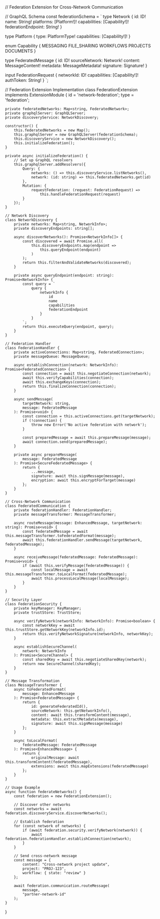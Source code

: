 // Federation Extension for Cross-Network Communication

// GraphQL Schema
const federationSchema = `
type Network {
id: ID!
name: String!
platforms: [Platform!]!
capabilities: [Capability!]!
federationEndpoint: String!
}

type Platform {
type: PlatformType!
capabilities: [Capability!]!
}

enum Capability {
MESSAGING
FILE_SHARING
WORKFLOWS
PROJECTS
DOCUMENTS
}

type FederatedMessage {
id: ID!
sourceNetwork: Network!
content: MessageContent!
metadata: MessageMetadata!
signature: Signature!
}

input FederationRequest {
networkId: ID!
capabilities: [Capability!]!
authToken: String!
}
`;

// Federation Extension Implementation
class FederationExtension implements ExtensionModule {
id = 'network-federation';
type = 'federation';

    private federatedNetworks: Map<string, FederatedNetwork>;
    private graphqlServer: GraphQLServer;
    private discoveryService: NetworkDiscovery;

    constructor() {
        this.federatedNetworks = new Map();
        this.graphqlServer = new GraphQLServer(federationSchema);
        this.discoveryService = new NetworkDiscovery();
        this.initializeFederation();
    }

    private async initializeFederation() {
        // Set up GraphQL resolvers
        this.graphqlServer.addResolvers({
            Query: {
                networks: () => this.discoveryService.listNetworks(),
                network: (id: string) => this.federatedNetworks.get(id)
            },
            Mutation: {
                requestFederation: (request: FederationRequest) => 
                    this.handleFederationRequest(request)
            }
        });
    }

    // Network Discovery
    class NetworkDiscovery {
        private networks: Map<string, NetworkInfo>;
        private discoveryEndpoints: string[];

        async discoverNetworks(): Promise<NetworkInfo[]> {
            const discovered = await Promise.all(
                this.discoveryEndpoints.map(endpoint =>
                    this.queryEndpoint(endpoint)
                )
            );
            return this.filterAndValidateNetworks(discovered);
        }

        private async queryEndpoint(endpoint: string): Promise<NetworkInfo> {
            const query = `
                query {
                    networkInfo {
                        id
                        name
                        capabilities
                        federationEndpoint
                    }
                }
            `;
            return this.executeQuery(endpoint, query);
        }
    }

    // Federation Handler
    class FederationHandler {
        private activeConnections: Map<string, FederatedConnection>;
        private messageQueue: MessageQueue;

        async establishConnection(network: NetworkInfo): Promise<FederatedConnection> {
            const connection = await this.negotiateConnection(network);
            await this.verifyCapabilities(connection);
            await this.exchangeKeys(connection);
            return this.finalizeConnection(connection);
        }

        async sendMessage(
            targetNetwork: string, 
            message: FederatedMessage
        ): Promise<void> {
            const connection = this.activeConnections.get(targetNetwork);
            if (!connection) {
                throw new Error('No active federation with network');
            }

            const preparedMessage = await this.prepareMessage(message);
            await connection.send(preparedMessage);
        }

        private async prepareMessage(
            message: FederatedMessage
        ): Promise<SecureFederatedMessage> {
            return {
                ...message,
                signature: await this.signMessage(message),
                encryption: await this.encryptForTarget(message)
            };
        }
    }

    // Cross-Network Communication
    class FederatedCommunication {
        private federationHandler: FederationHandler;
        private messageTransformer: MessageTransformer;

        async routeMessage(message: EnhancedMessage, targetNetwork: string): Promise<void> {
            const federatedMessage = await this.messageTransformer.toFederatedFormat(message);
            await this.federationHandler.sendMessage(targetNetwork, federatedMessage);
        }

        async receiveMessage(federatedMessage: FederatedMessage): Promise<void> {
            if (await this.verifyMessage(federatedMessage)) {
                const localMessage = await this.messageTransformer.toLocalFormat(federatedMessage);
                await this.processLocalMessage(localMessage);
            }
        }
    }

    // Security Layer
    class FederationSecurity {
        private keyManager: KeyManager;
        private trustStore: TrustStore;

        async verifyNetwork(networkInfo: NetworkInfo): Promise<boolean> {
            const networkKey = await this.trustStore.getNetworkKey(networkInfo.id);
            return this.verifyNetworkSignature(networkInfo, networkKey);
        }

        async establishSecureChannel(
            network: NetworkInfo
        ): Promise<SecureChannel> {
            const sharedKey = await this.negotiateSharedKey(network);
            return new SecureChannel(sharedKey);
        }
    }

    // Message Transformation
    class MessageTransformer {
        async toFederatedFormat(
            message: EnhancedMessage
        ): Promise<FederatedMessage> {
            return {
                id: generateFederatedId(),
                sourceNetwork: this.getNetworkInfo(),
                content: await this.transformContent(message),
                metadata: this.extractMetadata(message),
                signature: await this.signMessage(message)
            };
        }

        async toLocalFormat(
            federatedMessage: FederatedMessage
        ): Promise<EnhancedMessage> {
            return {
                originalMessage: await this.transformContent(federatedMessage),
                extensions: await this.mapExtensions(federatedMessage)
            };
        }
    }

    // Usage Example
    async function federateNetworks() {
        const federation = new FederationExtension();
        
        // Discover other networks
        const networks = await federation.discoveryService.discoverNetworks();
        
        // Establish federation
        for (const network of networks) {
            if (await federation.security.verifyNetwork(network)) {
                await federation.federationHandler.establishConnection(network);
            }
        }

        // Send cross-network message
        const message = {
            content: "Cross-network project update",
            project: "PROJ-123",
            workflow: { state: "review" }
        };

        await federation.communication.routeMessage(
            message,
            "partner-network-id"
        );
    }

}
